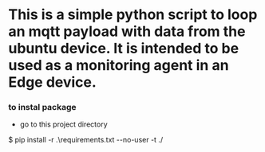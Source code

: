 # This is a simple python script to loop an mqtt payload with data from the ubuntu device. It is intended to be used as a monitoring agent in an Edge device. 

### to instal package

-  go to this project directory

$ pip install -r .\requirements.txt --no-user -t ./
